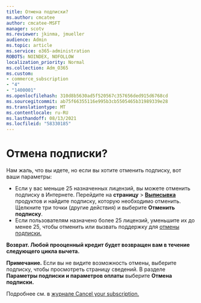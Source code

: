 ```yaml
---
title: Отмена подписки?
ms.author: cmcatee
author: cmcatee-MSFT
manager: scotv
ms.reviewer: jkinma, jmueller
audience: Admin
ms.topic: article
ms.service: o365-administration
ROBOTS: NOINDEX, NOFOLLOW
localization_priority: Normal
ms.collection: Adm_O365
ms.custom:
- commerce_subscription
- "4"
- "1400001"
ms.openlocfilehash: 310d8b5630ad5f520567c357656ded915d6768cd
ms.sourcegitcommit: ab75f66355116e995b3cb5505465b31989339e28
ms.translationtype: MT
ms.contentlocale: ru-RU
ms.lasthandoff: 08/13/2021
ms.locfileid: "58330185"
---
```

# <a name="canceling-your-subscription"></a>Отмена подписки?

Нам жаль, что вы идете, но если вы хотите отменить подписку, вот ваши параметры:
  
- Если у вас меньше 25 назначенных лицензий, вы можете отменить подписку в Интернете. Перейдите на **страницу** \> **[Выписывка](https://go.microsoft.com/fwlink/p/?linkid=842054)** продуктов и найдите подписку, которую необходимо отменить. Щелкните три точки (другие действия) и выберите **Отменить подписку**.
- Если пользователям назначено более 25 лицензий, уменьшите их до менее 25, чтобы отменить или вызвать поддержку для [отмены подписки.](https://docs.microsoft.com/microsoft-365/business-video/get-help-support)
  
**Возврат. Любой прооценный кредит будет возвращен вам в течение следующего цикла вычета.**

**Примечание.** Если вы не видите возможность отмены, выберите подписку, чтобы просмотреть страницу сведений. В разделе **Параметры подписки и параметров оплаты** выберите **Отмена подписки.**

Подробнее см. в [журнале Cancel your subscription.](https://docs.microsoft.com/microsoft-365/commerce/subscriptions/cancel-your-subscription)
